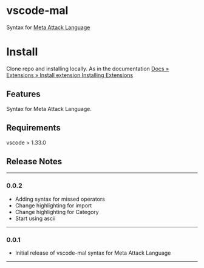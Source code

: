 # vscode-mal 
Syntax for [Meta Attack Language](https://github.com/pontusj101/MAL)

# Install

Clone repo and installing locally. As in the documentation
[Docs » Extensions » Install extension Installing Extensions](https://vscode-docs.readthedocs.io/en/stable/extensions/install-extension/)

## Features

Syntax for Meta Attack Language.

## Requirements

vscode > 1.33.0

## Release Notes

-----------------------------------------------------------------------------------------------------------

### 0.0.2

* Adding syntax for missed operators
* Change highlighting for import
* Change highlighting for Category
* Start using ascii

-----------------------------------------------------------------------------------------------------------

### 0.0.1

* Initial release of vscode-mal syntax for Meta Attack Language

-----------------------------------------------------------------------------------------------------------

